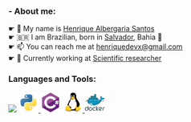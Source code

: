 

  <h3> - About me:</h3>
☛ 🤝 My name is <a href="https://www.linkedin.com/in/henriquealbergaria/">Henrique Albergaria Santos</a><br>
☛ 🇧🇷 I am Brazilian, born in <a href= "https://www.tripadvisor.com/Attractions-g303272-Activities-Salvador_State_of_Bahia.html">Salvador</a>, Bahia 🌊<br>
☛ 📫 You can reach me at <a href="mailto:henriquedevx@gmail.com">henriquedevx@gmail.com</a><br>
☛ 💼 Currently working at <a href="https://www.radixeng.com">Scientific researcher</a><br>


<h3 align="left">Languages and Tools:</h3>
<p align="left"> <img src="https://img.shields.io/badge/Rust-000000?style=for-the-badge&logo=rust&logoColor=white"/> <a href="https://www.python.org" target="_blank" rel="noreferrer"> <img src="https://raw.githubusercontent.com/devicons/devicon/master/icons/python/python-original.svg" alt="python" width="40" height="40"/> </a> <img src="https://raw.githubusercontent.com/devicons/devicon/master/icons/csharp/csharp-original.svg" alt="csharp" width="40" height="40"/> </a>  <a href="https://www.linux.org/" target="_blank" rel="noreferrer"> <img src="https://raw.githubusercontent.com/devicons/devicon/master/icons/linux/linux-original.svg" alt="linux" width="40" height="40"/> </a> <a href="https://www.docker.com/" target="_blank" rel="noreferrer"> <img src="https://raw.githubusercontent.com/devicons/devicon/master/icons/docker/docker-original-wordmark.svg" alt="docker" width="40" height="40"/> </a>
  </p>
